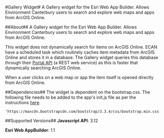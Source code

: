#Gallery Widget#
A Gallery widget for the Esri Web App Builder. Allows Environment Canterbury users to search and explore web maps and apps from ArcGIS Online. 

##About##
A Gallery widget for the Esri Web App Builder. Allows Environment Canterbury users to search and explore web maps and apps from ArcGIS Online.  

This widget does not dynamically search for items on ArcGIS Online. ECAN have a scheduled task which routinely caches item metadata from ArcGIS Online and stores it in a database. The Gallery widget queries this database through their [Portal API](http://test.canterburymaps.govt.nz/portalapi/MapGallerySearch?SearchText=[1941]&PageSize=20&Page=1&OrderBy=MostRecent) (a REST web service) as this is faster that dynamically searching ArcGIS Online. 

When a user clicks on a web map or app the item itself is opened directly from ArcGIS Online.

##Dependencies##
The widget is dependent on the bootstrap.css. The following file needs to be added to the app's init.js file as per the instructions [here](https://developers.arcgis.com/web-appbuilder/sample-code/add-a-third-party-library.htm).

```JS
'https://maxcdn.bootstrapcdn.com/bootstrap/3.3.4/css/bootstrap.min.css',  
```


##Supported Versions##
**Javascript API**: 3.12

**Esri Web AppBuilder**: 1.1 